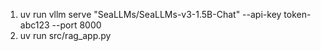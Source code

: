1. uv run vllm serve "SeaLLMs/SeaLLMs-v3-1.5B-Chat" --api-key token-abc123 --port 8000
2. uv run src/rag_app.py